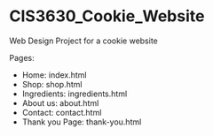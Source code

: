 # CIS3630_Cookie_Website

Web Design Project for a cookie website

Pages:
- Home:   index.html
- Shop:   shop.html
- Ingredients:   ingredients.html
- About us:   about.html
- Contact:   contact.html
- Thank you Page:   thank-you.html
